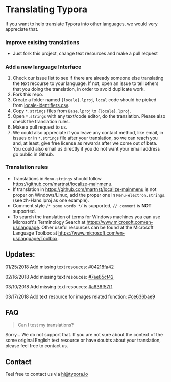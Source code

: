 # Translating Typora

If you want to help translate Typora into other languages, we would very appreciate that.

### Improve existing translations

- Just fork this project, change text resources and make a pull request

### Add a new language Interface

1. Check our issue list to see if there are already someone else translating the text recourse to your language. If not, open an issue to tell others that you doing the translation, in order to avoid duplicate work.
2. Fork this repo.
3. Create a folder named `{locale}.lproj`, `local` code should be picked from [locale-identifiers.csv](locale-identifiers.csv).
4. Copy `*.strings` files from `Base.lproj` to `{locale}.lproj`.
5. Open `*.strings` with any text/code editor, do the translation. Please also check the translation rules.
6. Make a pull request to us.
7. We could also appreciate if you leave any contact method, like email, in issues or in `*.strings` file after your translation, so we can reach you and, at least, give free license as rewards after we come out of beta. You could also email us directly if you do not want your email address go public in Github. 

### Translation rules

- Translations in `Menu.strings` should follow <https://github.com/martnst/localize-mainmenu>.
- If translation in <https://github.com/martnst/localize-mainmenu> is not proper on Windows/Linux, add the proper one in `Menu-electron.strings`. (see zh-Hans.lproj as one example).
- Comment style `/* some words */` is supported, `// comment` is **NOT** supported.
- To search the translation of terms for Windows machines you can use Microsoft's Terminology Search at <https://www.microsoft.com/en-us/language>. Other useful resources can be found at the Microsoft Language Toolbox at <https://www.microsoft.com/en-us/language/Toolbox>.

## Updates:

01/25/2018 Add missing text resouces: [#04218fa42](https://github.com/typora/Typora-i18n/commit/04218fa423fc29054c5dea5a24b8b9e3a82266fb)

02/16/2018 Add missing text resouces: [#7ae85cf42](https://github.com/typora/Typora-i18n/commit/7ae85cf42cfeda2573d930be504f0a13bcc05e78)

03/10/2018 Add missing text resouces: [#a636f57f1](https://github.com/typora/Typora-i18n/commit/a636f57f1a2e35af90d1f46dd4a0d920d257cbf7)

03/17/2018 Add text resource for images related function: [#ce636bae9](https://github.com/typora/Typora-i18n/commit/ce636bae9eb68e7f443e3b4a17dec0db8e1f14cb)

## FAQ

> Can I test my translations?

Sorry… We do not support that. If you are not sure about the context of the some original English text resource or have doubts about your translation, please feel free to contact us.

## Contact

Feel free to contact us via <hi@typora.io>



